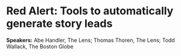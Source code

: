 # Red Alert: Tools to automatically generate story leads #

**Speakers:** Abe Handler, The Lens; Thomas Thoren, The Lens; Todd Wallack, The
Boston Globe


